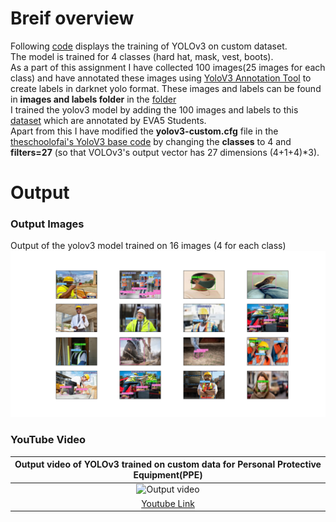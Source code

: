 # Breif overview
Following [code](https://github.com/DimpleB0501/eva8/blob/main/Session_12_Assignment_QnA/YOLOv3CustomData/YoloV3Sample.ipynb) displays the training of YOLOv3 on custom dataset.<br/>
The model is trained for 4 classes (hard hat, mask, vest, boots). <br/>
As a part of this assignment I have collected 100 images(25 images for each class) and have annotated these images using [YoloV3 Annotation Tool](https://github.com/miki998/YoloV3_Annotation_Tool) to create labels in darknet yolo format. These images and labels can be found in **images and labels folder** in the [folder](https://github.com/DimpleB0501/eva8/tree/main/Session_12_Assignment_QnA/YOLOv3CustomData/customdata)<br/>
I trained the yolov3 model by adding the 100 images and labels to this [dataset](https://drive.google.com/file/d/1sVSAJgmOhZk6UG7EzmlRjXfkzPxmpmLy/view) which are annotated by EVA5 Students. <br/>
Apart from this I have modified the **yolov3-custom.cfg** file in the [theschoolofai's YoloV3 base code](https://github.com/theschoolofai/YoloV3) by changing the **classes** to 4 and **filters=27** (so that VOLOv3's output vector has 27 dimensions (4+1+4)*3).


# Output
### Output Images
Output of the yolov3 model trained on 16 images (4 for each class)
![out_img](./backup/images/out_images.png)

### YouTube Video
|Output video of YOLOv3 trained on custom data for Personal Protective Equipment(PPE)|
|:------------:|
|![Output video](./backup/images/ppe.gif)|
|[Youtube Link](https://youtu.be/jx3caRbWkPY)|


